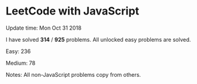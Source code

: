 # LeetCode with JavaScript

Update time: Mon Oct 31 2018

I have solved **314** / **925** problems. All unlocked easy problems are solved.

Easy: 236

Medium: 78

Notes: All non-JavaScript problems copy from others.